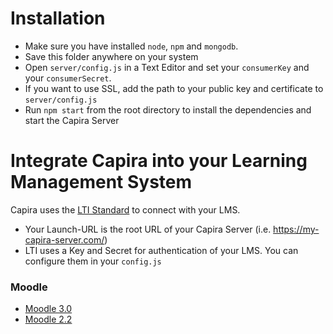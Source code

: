 # Installation 
- Make sure you have installed `node`, `npm` and `mongodb`.
- Save this folder anywhere on your system
- Open `server/config.js` in a Text Editor and set your `consumerKey` and your `consumerSecret`.
- If you want to use SSL, add the path to your public key and certificate to `server/config.js`
- Run `npm start` from the root directory to install the dependencies and start the Capira Server

# Integrate Capira into your Learning Management System
Capira uses the [LTI Standard](https://www.imsglobal.org/activity/learning-tools-interoperability) to connect with your LMS.

- Your Launch-URL is the root URL of your Capira Server (i.e. https://my-capira-server.com/)
- LTI uses a Key and Secret for authentication of your LMS. You can configure them in your `config.js`

### Moodle
- [Moodle 3.0](https://docs.moodle.org/30/en/External_tool_settings)
- [Moodle 2.2](https://docs.moodle.org/22/en/External_tool_settings)
